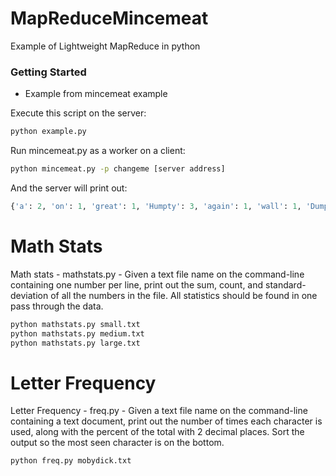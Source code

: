 # MapReduceMincemeat
Example of Lightweight MapReduce in python


### Getting Started
* Example from mincemeat example


Execute this script on the server:

```bash
python example.py
```

Run mincemeat.py as a worker on a client:

```bash
python mincemeat.py -p changeme [server address]
```
And the server will print out:

```python
{'a': 2, 'on': 1, 'great': 1, 'Humpty': 3, 'again': 1, 'wall': 1, 'Dumpty': 2, 'men': 1, 'had': 1, 'all': 1, 'together': 1, "King's": 2, 'horses': 1, 'All': 1, "Couldn't": 1, 'fall': 1, 'and': 1, 'the': 2, 'put': 1, 'sat': 1}
```

# Math Stats
Math stats - mathstats.py -  Given a text file name on the command-line containing one number per line, print out the sum, count, and standard-deviation of all the numbers in the file.  All statistics should be found in one pass through the data.

```bash
python mathstats.py small.txt
python mathstats.py medium.txt
python mathstats.py large.txt
```


# Letter Frequency
Letter Frequency - freq.py - Given a text file name on the command-line containing a text document, print out the number of times each character is used, along with the percent of the total with 2 decimal places.  Sort the output so the most seen character is on the bottom.

```bash
python freq.py mobydick.txt
```
